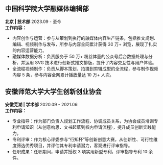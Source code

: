 ## 中国科学院大学融媒体编辑部
**北京 | 技术部** 2023.09 - 至今  
**工作内容：**
- 内容创作与运营：参与从策划到执行的融媒体内容生产链条，包括推文规划、编辑、视频制作与发布，所参与内容全网累计获得 30 万+ 浏览，展现了扎实的内容运营能力。
- 融媒体数据分析：负责服务于 50 万+ 粉丝体量的公众号后台数据处理与分析，并运用 SVG 技术进行创新式推文排版，提升了内容交互性与用户体验。
- 全流程视频制作：负责从脚本策划、拍摄到剪辑成型的全流程，参与制作视频内容 5 条，参与内容全网累计播放量达 10 万+ 人次。

## 安徽师范大学大学生创新创业协会  
**安徽芜湖 | 学术部** 2020.09 - 2021.06  
**工作内容：**
- 专业指导：作为部门负责人规划工作流程、协调成员关系，为协会成员培训专利申请知识（从创意构思、文书起草到校内申请流程），提升成员创新实践能力。
- 专利评审：作为核心评委参与“行知杯”等创新创意大赛，从创新性、可行性维度筛选优秀项目，并评估其专利申请潜力，客观进行评审指导。
- 任职成果：任职期间，申请并授权 3 项实用新型专利，评审指导专利 10 余件。
